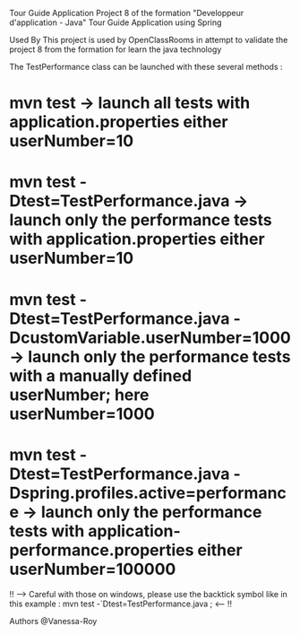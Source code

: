Tour Guide Application
Project 8 of the formation "Developpeur d'application - Java" Tour Guide Application using Spring

Used By This project is used by OpenClassRooms in attempt to validate the project 8 from the formation for learn the java technology

The TestPerformance class can be launched with these several methods :
# mvn test -> launch all tests with application.properties either userNumber=10
# mvn test -Dtest=TestPerformance.java -> launch only the performance tests with application.properties either userNumber=10
# mvn test -Dtest=TestPerformance.java -DcustomVariable.userNumber=1000 -> launch only the performance tests with a manually defined userNumber; here userNumber=1000
# mvn test -Dtest=TestPerformance.java -Dspring.profiles.active=performance -> launch only the performance tests with application-performance.properties either userNumber=100000

!! --> Careful with those on windows, please use the backtick symbol like in this example : mvn test -`Dtest=TestPerformance.java ;  <-- !!

Authors @Vanessa-Roy
